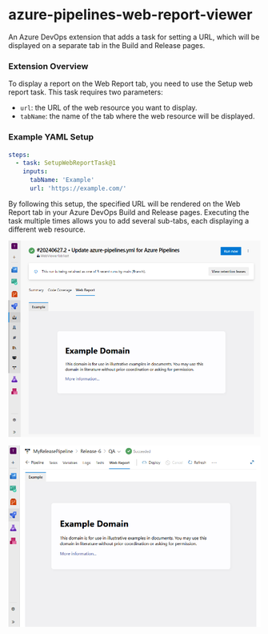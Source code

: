 # azure-pipelines-web-report-viewer
An Azure DevOps extension that adds a task for setting a URL, which will be displayed on a separate tab in the Build and Release pages.

### Extension Overview
To display a report on the Web Report tab, you need to use the Setup web report task. This task requires two parameters:

- `url`: the URL of the web resource you want to display.
- `tabName`: the name of the tab where the web resource will be displayed.

### Example YAML Setup
```yaml
steps:
  - task: SetupWebReportTask@1
    inputs:
      tabName: 'Example'
      url: 'https://example.com/'
```

By following this setup, the specified URL will be rendered on the Web Report tab in your Azure DevOps Build and Release pages. Executing the task multiple times allows you to add several sub-tabs, each displaying a different web resource.

![alt text](images/example-build.png)

![alt text](images/example-release.png)
